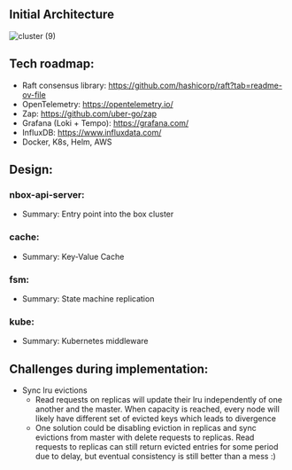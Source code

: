 ## Initial Architecture


![cluster (9)](https://github.com/ph-ngn/nanobox/assets/93941060/6634b5a4-4f7a-4f45-87a5-4513cce8ad63)




## Tech roadmap:
- Raft consensus library: https://github.com/hashicorp/raft?tab=readme-ov-file
- OpenTelemetry: https://opentelemetry.io/
- Zap: https://github.com/uber-go/zap
- Grafana (Loki + Tempo): https://grafana.com/
- InfluxDB: https://www.influxdata.com/
- Docker, K8s, Helm, AWS

## Design:
### nbox-api-server:
-  Summary: Entry point into the box cluster
### cache:
-  Summary: Key-Value Cache
### fsm: 
-  Summary: State machine replication
### kube:
-  Summary: Kubernetes middleware


## Challenges during implementation:
- Sync lru evictions
  + Read requests on replicas will update their lru independently of one another and the master. When capacity is reached, every node will likely have different set of evicted keys which leads to divergence
  + One solution could be disabling eviction in replicas and sync evictions from master with delete requests to replicas. Read requests to replicas can still return evicted entries for some period due to delay, but eventual consistency is still better than a mess :)
